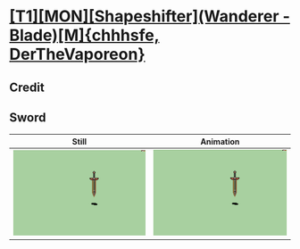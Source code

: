 # [\[T1\]\[MON\]\[Shapeshifter\]\(Wanderer - Blade\)\[M\]{chhhsfe, DerTheVaporeon}](../)

## Credit


	
## Sword

| Still | Animation |
| :---: | :-------: |
| ![Sword still](./Sword_000.png) | ![Sword animation](./Sword.gif) |
